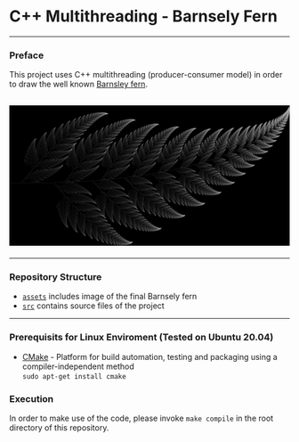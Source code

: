 # C++ Multithreading - Barnsely Fern
---
### Preface

This project uses C++ multithreading (producer-consumer model) in order to draw the well known [Barnsley fern](<https://en.wikipedia.org/wiki/Barnsley_fern>). 

<h2 align="center">
  <img src="assets/fern_image.png" alt="resulting barnsley fern" width="600px" />
</h2>

---

### Repository Structure
- [`assets`](/assets) includes image of the final Barnsely fern
- [`src`](/src) contains source files of the project

---

### Prerequisits for Linux Enviroment (Tested on Ubuntu 20.04)

- [CMake](https://cmake.org/) - Platform for build automation, testing and packaging using a compiler-independent method
<br/> `sudo apt-get install cmake`

### Execution

In order to make use of the code, please invoke `make compile` in the root directory of this repository.

